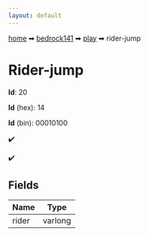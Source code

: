 ```yaml
---
layout: default
---
```


[home](/) ➡ [bedrock141](/protocol/bedrock141) ➡ [play](/protocol/bedrock141/play) ➡ rider-jump

# Rider-jump

**Id**: 20

**Id** (hex): 14

**Id** (bin): 00010100

✔️

✔️

## Fields

Name | Type
---|---
rider | varlong

